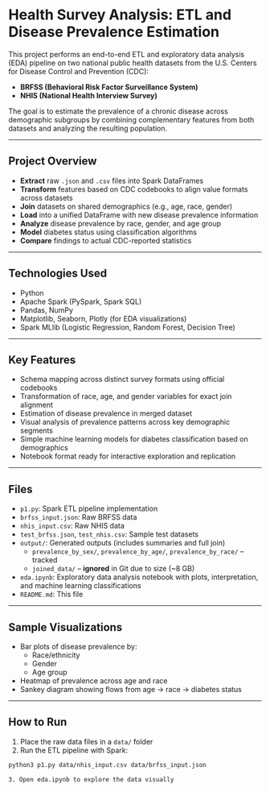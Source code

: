# Health Survey Analysis: ETL and Disease Prevalence Estimation

This project performs an end-to-end ETL and exploratory data analysis (EDA) pipeline on two national public health datasets from the U.S. Centers for Disease Control and Prevention (CDC):  
- **BRFSS (Behavioral Risk Factor Surveillance System)**  
- **NHIS (National Health Interview Survey)**

The goal is to estimate the prevalence of a chronic disease across demographic subgroups by combining complementary features from both datasets and analyzing the resulting population.

---

## Project Overview

- **Extract** raw `.json` and `.csv` files into Spark DataFrames  
- **Transform** features based on CDC codebooks to align value formats across datasets  
- **Join** datasets on shared demographics (e.g., age, race, gender)  
- **Load** into a unified DataFrame with new disease prevalence information  
- **Analyze** disease prevalence by race, gender, and age group  
- **Model** diabetes status using classification algorithms  
- **Compare** findings to actual CDC-reported statistics  

---

## Technologies Used

- Python  
- Apache Spark (PySpark, Spark SQL)  
- Pandas, NumPy  
- Matplotlib, Seaborn, Plotly (for EDA visualizations)  
- Spark MLlib (Logistic Regression, Random Forest, Decision Tree)  

---

## Key Features

- Schema mapping across distinct survey formats using official codebooks  
- Transformation of race, age, and gender variables for exact join alignment  
- Estimation of disease prevalence in merged dataset  
- Visual analysis of prevalence patterns across key demographic segments  
- Simple machine learning models for diabetes classification based on demographics  
- Notebook format ready for interactive exploration and replication  

---

## Files

- `p1.py`: Spark ETL pipeline implementation  
- `brfss_input.json`: Raw BRFSS data  
- `nhis_input.csv`: Raw NHIS data  
- `test_brfss.json`, `test_nhis.csv`: Sample test datasets  
- `output/`: Generated outputs (includes summaries and full join)  
  - `prevalence_by_sex/`, `prevalence_by_age/`, `prevalence_by_race/` – tracked  
  - `joined_data/` – **ignored** in Git due to size (~8 GB)  
- `eda.ipynb`: Exploratory data analysis notebook with plots, interpretation, and machine learning classifications
- `README.md`: This file  

---

## Sample Visualizations

- Bar plots of disease prevalence by:
  - Race/ethnicity  
  - Gender  
  - Age group  
- Heatmap of prevalence across age and race  
- Sankey diagram showing flows from age → race → diabetes status  

---

## How to Run

1. Place the raw data files in a `data/` folder
2. Run the ETL pipeline with Spark:
```bash
python3 p1.py data/nhis_input.csv data/brfss_input.json

3. Open eda.ipynb to explore the data visually

